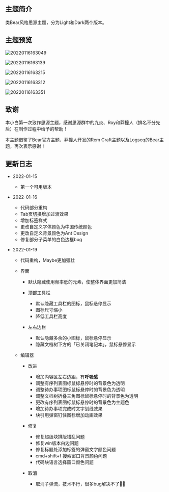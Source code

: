 ## 主题简介

类Bear风格思源主题，分为Light和Dark两个版本。

## 主题预览

![20220116163049](https://static.geekmai.top/uPic/20220116163049.png)



![20220116163139](https://static.geekmai.top/uPic/20220116163139.png)



![20220116163215](https://static.geekmai.top/uPic/20220116163215.png)



![20220116163312](https://static.geekmai.top/uPic/20220116163312.png)



![20220116163351](https://static.geekmai.top/uPic/20220116163351.png)



## 致谢

本小白第一次致作思源主题，感谢思源群中的九炎、Roy和莽撞人（排名不分先后）在制作过程中给予的帮助！

本主题借鉴了Bear官方主题、莽撞人开发的Rem Craft主题以及Logseq的Bear主题，再次表示感谢！

## 更新日志

- 2022-01-15

  - 第一个可用版本

- 2022-01-16

  - 代码部分重构
  - Tab页切换增加过渡效果
  - 增加标签样式
  - 更改自定义字体颜色为中国传统颜色
  - 更改自定义背景颜色为Ant Design
  - 修复部分子菜单的白色边框bug

- 2022-01-19

  - 代码重构，Maybe更加强壮
  - 界面

    * 默认隐藏使用频率低的元素，使整体界面更加简洁
    * 顶部工具栏

      * 默认隐藏工具栏的图标，鼠标悬停显示
      * 图标尺寸缩小
      * 降低工具栏高度
    * 左右边栏

      * 默认隐藏多余的小图标，鼠标悬停显示
      * 隐藏文档树下方的「已关闭笔记本」，鼠标悬停显示
  - 编辑器

    * 改进

      * 增加内容区左右边距，有**呼吸感**
      * 调整有序列表图标鼠标悬停时的背景色为透明
      * 调整待办事项图标鼠标悬停时的背景色为透明
      * 调整文档树折叠三角图标鼠标悬停时的背景色为透明
      * 更改有序列表图标鼠标悬停时的背景色为主题色
      * 增加待办事项完成时文字划线效果
      * 块引用弹窗钉住图标增加动画效果
    * 修复

      * 修复超级块排版错乱问题
      * 修复win版本白边问题
      * 修复标题处添加标签的弹窗文字颜色问题
      * cmd+shift+f 搜索窗口背景颜色问题
      * 代码块语言选择窗口颜色问题
    * 取消

      * 取消子弹流，技术不行，很多bug解决不了😮‍💨

  